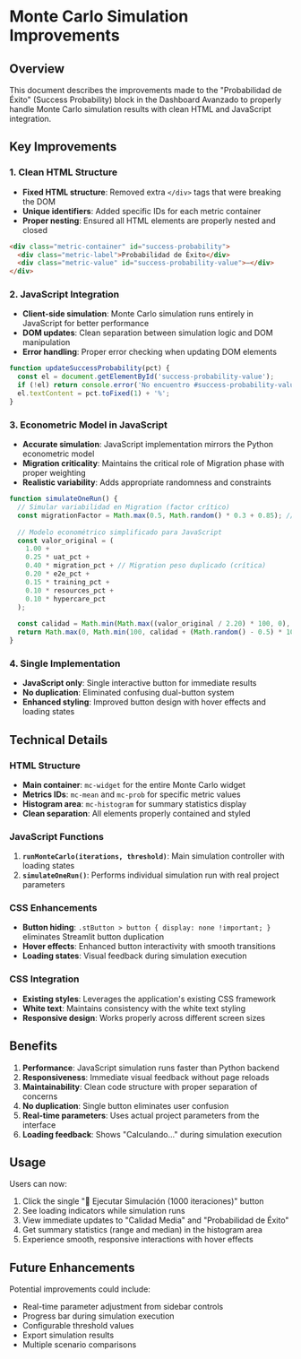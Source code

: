 # Monte Carlo Simulation Improvements

## Overview
This document describes the improvements made to the "Probabilidad de Éxito" (Success Probability) block in the Dashboard Avanzado to properly handle Monte Carlo simulation results with clean HTML and JavaScript integration.

## Key Improvements

### 1. Clean HTML Structure
- **Fixed HTML structure**: Removed extra `</div>` tags that were breaking the DOM
- **Unique identifiers**: Added specific IDs for each metric container
- **Proper nesting**: Ensured all HTML elements are properly nested and closed

```html
<div class="metric-container" id="success-probability">
  <div class="metric-label">Probabilidad de Éxito</div>
  <div class="metric-value" id="success-probability-value">–</div>
</div>
```

### 2. JavaScript Integration
- **Client-side simulation**: Monte Carlo simulation runs entirely in JavaScript for better performance
- **DOM updates**: Clean separation between simulation logic and DOM manipulation
- **Error handling**: Proper error checking when updating DOM elements

```javascript
function updateSuccessProbability(pct) {
  const el = document.getElementById('success-probability-value');
  if (!el) return console.error('No encuentro #success-probability-value en el DOM');
  el.textContent = pct.toFixed(1) + '%';
}
```

### 3. Econometric Model in JavaScript
- **Accurate simulation**: JavaScript implementation mirrors the Python econometric model
- **Migration criticality**: Maintains the critical role of Migration phase with proper weighting
- **Realistic variability**: Adds appropriate randomness and constraints

```javascript
function simulateOneRun() {
  // Simular variabilidad en Migration (factor crítico)
  const migrationFactor = Math.max(0.5, Math.random() * 0.3 + 0.85); // 85% ± 15%
  
  // Modelo econométrico simplificado para JavaScript
  const valor_original = (
    1.00 + 
    0.25 * uat_pct + 
    0.40 * migration_pct + // Migration peso duplicado (crítica)
    0.20 * e2e_pct + 
    0.15 * training_pct + 
    0.10 * resources_pct + 
    0.10 * hypercare_pct
  );
  
  const calidad = Math.min(Math.max((valor_original / 2.20) * 100, 0), 100);
  return Math.max(0, Math.min(100, calidad + (Math.random() - 0.5) * 10));
}
```

### 4. Single Implementation
- **JavaScript only**: Single interactive button for immediate results
- **No duplication**: Eliminated confusing dual-button system
- **Enhanced styling**: Improved button design with hover effects and loading states

## Technical Details

### HTML Structure
- **Main container**: `mc-widget` for the entire Monte Carlo widget
- **Metrics IDs**: `mc-mean` and `mc-prob` for specific metric values
- **Histogram area**: `mc-histogram` for summary statistics display
- **Clean separation**: All elements properly contained and styled

### JavaScript Functions
1. **`runMonteCarlo(iterations, threshold)`**: Main simulation controller with loading states
2. **`simulateOneRun()`**: Performs individual simulation run with real project parameters

### CSS Enhancements
- **Button hiding**: `.stButton > button { display: none !important; }` eliminates Streamlit button duplication
- **Hover effects**: Enhanced button interactivity with smooth transitions
- **Loading states**: Visual feedback during simulation execution

### CSS Integration
- **Existing styles**: Leverages the application's existing CSS framework
- **White text**: Maintains consistency with the white text styling
- **Responsive design**: Works properly across different screen sizes

## Benefits

1. **Performance**: JavaScript simulation runs faster than Python backend
2. **Responsiveness**: Immediate visual feedback without page reloads
3. **Maintainability**: Clean code structure with proper separation of concerns
4. **No duplication**: Single button eliminates user confusion
5. **Real-time parameters**: Uses actual project parameters from the interface
6. **Loading feedback**: Shows "Calculando..." during simulation execution

## Usage

Users can now:
1. Click the single "🎲 Ejecutar Simulación (1000 iteraciones)" button
2. See loading indicators while simulation runs
3. View immediate updates to "Calidad Media" and "Probabilidad de Éxito"
4. Get summary statistics (range and median) in the histogram area
5. Experience smooth, responsive interactions with hover effects

## Future Enhancements

Potential improvements could include:
- Real-time parameter adjustment from sidebar controls
- Progress bar during simulation execution
- Configurable threshold values
- Export simulation results
- Multiple scenario comparisons 